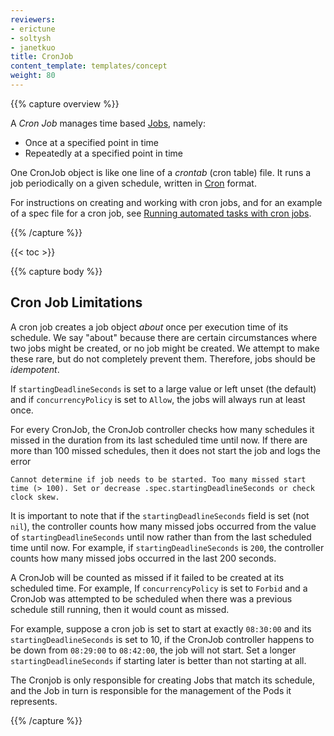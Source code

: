```yaml
---
reviewers:
- erictune
- soltysh
- janetkuo
title: CronJob
content_template: templates/concept
weight: 80
---
```


{{% capture overview %}}

A _Cron Job_ manages time based [Jobs](/docs/concepts/workloads/controllers/jobs-run-to-completion/), namely:

* Once at a specified point in time
* Repeatedly at a specified point in time

One CronJob object is like one line of a _crontab_ (cron table) file. It runs a job periodically
on a given schedule, written in [Cron](https://en.wikipedia.org/wiki/Cron) format.

For instructions on creating and working with cron jobs, and for an example of a spec file for a cron job, see [Running automated tasks with cron jobs](/docs/tasks/job/automated-tasks-with-cron-jobs).

{{% /capture %}}

{{< toc >}}

{{% capture body %}}

## Cron Job Limitations

A cron job creates a job object _about_ once per execution time of its schedule. We say "about" because there
are certain circumstances where two jobs might be created, or no job might be created. We attempt to make these rare,
but do not completely prevent them. Therefore, jobs should be _idempotent_.

If `startingDeadlineSeconds` is set to a large value or left unset (the default)
and if `concurrencyPolicy` is set to `Allow`, the jobs will always run
at least once.

For every CronJob, the CronJob controller checks how many schedules it missed in the duration from its last scheduled time until now. If there are more than 100 missed schedules, then it does not start the job and logs the error

````
Cannot determine if job needs to be started. Too many missed start time (> 100). Set or decrease .spec.startingDeadlineSeconds or check clock skew.
````

It is important to note that if the `startingDeadlineSeconds` field is set (not `nil`), the controller counts how many missed jobs occurred from the value of `startingDeadlineSeconds` until now rather than from the last scheduled time until now. For example, if `startingDeadlineSeconds` is `200`, the controller counts how many missed jobs occurred in the last 200 seconds. 

A CronJob will be counted as missed if it failed to be created at its scheduled time. For example, If `concurrencyPolicy` is set to `Forbid` and a CronJob was attempted to be scheduled when there was a previous schedule still running, then it would count as missed.

For example, suppose a cron job is set to start at exactly `08:30:00` and its
`startingDeadlineSeconds` is set to 10, if the CronJob controller happens to
be down from `08:29:00` to `08:42:00`, the job will not start.
Set a longer `startingDeadlineSeconds` if starting later is better than not
starting at all.

The Cronjob is only responsible for creating Jobs that match its schedule, and
the Job in turn is responsible for the management of the Pods it represents.

{{% /capture %}}
